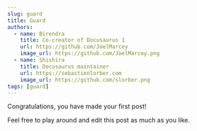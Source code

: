 ```yaml
---
slug: guard
title: Guard
authors:
  - name: Birendra
    title: Co-creator of Docusaurus 1
    url: https://github.com/JoelMarcey
    image_url: https://github.com/JoelMarcey.png
  - name: Shishira
    title: Docusaurus maintainer
    url: https://sebastienlorber.com
    image_url: https://github.com/slorber.png
tags: [guard]
---
```


Congratulations, you have made your first post!

Feel free to play around and edit this post as much as you like.
